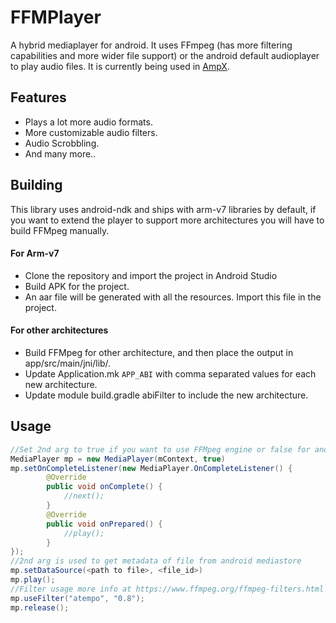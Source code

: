 FFMPlayer
=======

A hybrid mediaplayer for android. It uses FFmpeg (has more filtering capabilities and more wider file support) or the android default audioplayer to play audio files. It is currently being used in [AmpX](https://play.google.com/store/apps/details?id=com.music.ampxnative&hl=en).

Features
--------

* Plays a lot more audio formats.
* More customizable audio filters.
* Audio Scrobbling.
* And many more.. 

Building
----------
This library uses android-ndk and ships with arm-v7 libraries by default, if you want to extend the player to support more architectures
you will have to build FFMpeg manually.

#### For Arm-v7

* Clone the repository and import the project in Android Studio
* Build APK for the project.
* An aar file will be generated with all the resources. Import this file in the project.

#### For other architectures
* Build FFMpeg for other architecture, and then place the output in app/src/main/jni/lib/<architecture>.
* Update Application.mk `APP_ABI` with comma separated values for each new architecture.
* Update module build.gradle abiFilter to include the new architecture.

Usage
--------
```java
//Set 2nd arg to true if you want to use FFMpeg engine or false for android default.
MediaPlayer mp = new MediaPlayer(mContext, true)
mp.setOnCompleteListener(new MediaPlayer.OnCompleteListener() {
        @Override
        public void onComplete() {
            //next();
        }
        @Override
        public void onPrepared() {
            //play();
        }
});
//2nd arg is used to get metadata of file from android mediastore
mp.setDataSource(<path to file>, <file_id>)
mp.play();
//Filter usage more info at https://www.ffmpeg.org/ffmpeg-filters.html
mp.useFilter("atempo", "0.8");
mp.release();
```